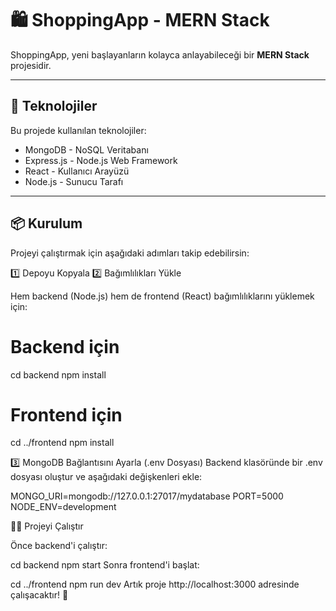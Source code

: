 # 🛍️ ShoppingApp - MERN Stack

ShoppingApp, yeni başlayanların kolayca anlayabileceği bir **MERN Stack** projesidir.  

---

## 🚀 Teknolojiler

Bu projede kullanılan teknolojiler:

- MongoDB - NoSQL Veritabanı  
- Express.js - Node.js Web Framework  
- React - Kullanıcı Arayüzü  
- Node.js - Sunucu Tarafı  

---

## 📦 Kurulum

Projeyi çalıştırmak için aşağıdaki adımları takip edebilirsin:

1️⃣ Depoyu Kopyala
2️⃣ Bağımlılıkları Yükle

Hem backend (Node.js) hem de frontend (React) bağımlılıklarını yüklemek için:

# Backend için

cd backend
npm install

# Frontend için

cd ../frontend
npm install

3️⃣ MongoDB Bağlantısını Ayarla (.env Dosyası)
Backend klasöründe bir .env dosyası oluştur ve aşağıdaki değişkenleri ekle:

MONGO_URI=mongodb://127.0.0.1:27017/mydatabase
PORT=5000
NODE_ENV=development

🏃‍♂️ Projeyi Çalıştır

Önce backend'i çalıştır:

cd backend
npm start
Sonra frontend'i başlat:

cd ../frontend
npm run dev
Artık proje http://localhost:3000 adresinde çalışacaktır! 🚀
